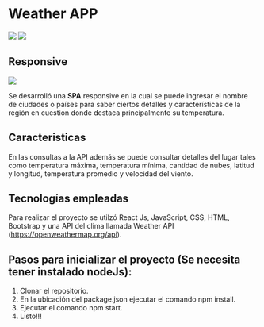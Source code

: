 # Weather APP

<img src="https://user-images.githubusercontent.com/58791994/128620358-cf24607c-7f74-47e7-97a3-0d31dce3a1bd.png"/>
<img src="https://user-images.githubusercontent.com/58791994/128620386-a47e4af2-dc96-4172-96e4-3b2ba40608ca.png"/>

## Responsive

<img align="center" src="https://user-images.githubusercontent.com/58791994/128620479-7913f300-8a87-432b-b39a-414506b279f3.png"/>





Se desarrolló una **SPA** responsive en la cual se puede ingresar el nombre de ciudades o países para saber ciertos detalles y características de la región en cuestion donde destaca principalmente su temperatura.

## Caracteristicas

En las consultas a la API además se puede consultar detalles del lugar tales como temperatura máxima, temperatura mínima, cantidad de nubes, latitud y longitud, temperatura promedio y velocidad del viento.

## Tecnologías empleadas

Para realizar el proyecto se utilzó React Js, JavaScript, CSS, HTML, Bootstrap y una API del clima llamada Weather API (https://openweathermap.org/api).

## Pasos para inicializar el proyecto (Se necesita tener instalado nodeJs):

1. Clonar el repositorio.
2. En la ubicación del package.json ejecutar el comando npm install.
3. Ejecutar el comando npm start.
4. Listo!!!







